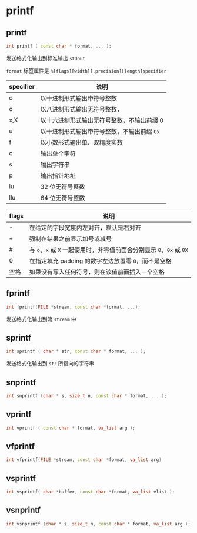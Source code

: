 # printf

## printf

```cpp
int printf ( const char * format, ... );
```

发送格式化输出到标准输出 `stdout`

`format` 标签属性是 `%[flags][width][.precision][length]specifier`

specifier|说明|
-|-|
d|以十进制形式输出带符号整数
o|以八进制形式输出无符号整数，
x,X|以十六进制形式输出无符号整数，不输出前缀 0
u|以十进制形式输出带符号整数，不输出前缀 `Ox`
f|以小数形式输出单、双精度实数
c|输出单个字符
s|输出字符串
p|输出指针地址
lu|32 位无符号整数
llu|64 位无符号整数

flags|说明
-|-|
-|在给定的字段宽度内左对齐，默认是右对齐
+|强制在结果之前显示加号或减号
#|与 `o`、`x` 或 `X` 一起使用时，非零值前面会分别显示 `0`、`0x` 或 `0X`
0|在指定填充 padding 的数字左边放置零 `0`，而不是空格
空格|如果没有写入任何符号，则在该值前面插入一个空格

## fprintf

```cpp
int fprintf(FILE *stream, const char *format, ...);
```

发送格式化输出到流 `stream` 中

## sprintf

```cpp
int sprintf ( char * str, const char * format, ... );
```

发送格式化输出到 `str` 所指向的字符串

## snprintf

```cpp
int snprintf (char * s, size_t n, const char * format, ... );
```

## vprintf

```cpp
int vprintf ( const char * format, va_list arg );
```

## vfprintf

```cpp
int vfprintf(FILE *stream, const char *format, va_list arg)
```

## vsprintf

```cpp
int vsprintf( char *buffer, const char *format, va_list vlist );
```

## vsnprintf

```cpp
int vsnprintf (char * s, size_t n, const char * format, va_list arg );
```
